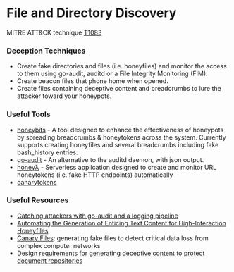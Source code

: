 # File and Directory Discovery

MITRE ATT&CK technique [T1083](https://attack.mitre.org/wiki/Technique/T1083)

### Deception Techniques
* Create fake directories and files (i.e. honeyfiles) and monitor the access to them using go-audit, auditd or a File Integrity Monitoring (FIM).
* Create beacon files that phone home when opened.
* Create files containing deceptive content and breadcrumbs to lure the attacker toward your honeypots.

### Useful Tools
* [honeybits](https://github.com/0x4D31/honeybits) - A tool designed to enhance the effectiveness of honeypots by spreading breadcrumbs & honeytokens across the system. Currently supports creating honeyfiles and several breadcrumbs including fake bash_history entries.
* [go-audit](https://github.com/slackhq/go-audit) - An alternative to the auditd daemon, with json output.
* [honeyλ](https://github.com/0x4D31/honeyLambda) - Serverless application designed to create and monitor URL honeytokens (i.e. fake HTTP endpoints) automatically
* [canarytokens](http://canarytokens.org)

### Useful Resources
* [Catching attackers with go-audit and a logging pipeline](https://summitroute.com/blog/2016/12/25/Catching_attackers_with_go-audit_and_a_logging_pipeline/)
* [Automating the Generation of Enticing Text Content for High-Interaction Honeyfiles](https://scholarspace.manoa.hawaii.edu/handle/10125/41897)
* [Canary Files](http://sdiwc.net/digital-library/download.php?id=00000551.pdf): generating fake files to detect critical data loss from complex computer networks
* [Design requirements for generating deceptive content to protect document repositories](http://ro.ecu.edu.au/cgi/viewcontent.cgi?article=1055&context=isw)
